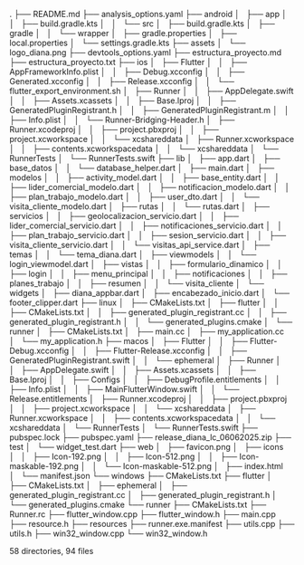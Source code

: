 .
├── README.md
├── analysis_options.yaml
├── android
│   ├── app
│   │   ├── build.gradle.kts
│   │   └── src
│   ├── build.gradle.kts
│   ├── gradle
│   │   └── wrapper
│   ├── gradle.properties
│   ├── local.properties
│   └── settings.gradle.kts
├── assets
│   └── logo_diana.png
├── devtools_options.yaml
├── estructura_proyecto.md
├── estructura_proyecto.txt
├── ios
│   ├── Flutter
│   │   ├── AppFrameworkInfo.plist
│   │   ├── Debug.xcconfig
│   │   ├── Generated.xcconfig
│   │   ├── Release.xcconfig
│   │   └── flutter_export_environment.sh
│   ├── Runner
│   │   ├── AppDelegate.swift
│   │   ├── Assets.xcassets
│   │   ├── Base.lproj
│   │   ├── GeneratedPluginRegistrant.h
│   │   ├── GeneratedPluginRegistrant.m
│   │   ├── Info.plist
│   │   └── Runner-Bridging-Header.h
│   ├── Runner.xcodeproj
│   │   ├── project.pbxproj
│   │   ├── project.xcworkspace
│   │   └── xcshareddata
│   ├── Runner.xcworkspace
│   │   ├── contents.xcworkspacedata
│   │   └── xcshareddata
│   └── RunnerTests
│       └── RunnerTests.swift
├── lib
│   ├── app.dart
│   ├── base_datos
│   │   └── database_helper.dart
│   ├── main.dart
│   ├── modelos
│   │   ├── activity_model.dart
│   │   ├── base_entity.dart
│   │   ├── lider_comercial_modelo.dart
│   │   ├── notificacion_modelo.dart
│   │   ├── plan_trabajo_modelo.dart
│   │   ├── user_dto.dart
│   │   └── visita_cliente_modelo.dart
│   ├── rutas
│   │   └── rutas.dart
│   ├── servicios
│   │   ├── geolocalizacion_servicio.dart
│   │   ├── lider_comercial_servicio.dart
│   │   ├── notificaciones_servicio.dart
│   │   ├── plan_trabajo_servicio.dart
│   │   ├── sesion_servicio.dart
│   │   ├── visita_cliente_servicio.dart
│   │   └── visitas_api_service.dart
│   ├── temas
│   │   └── tema_diana.dart
│   ├── viewmodels
│   │   └── login_viewmodel.dart
│   ├── vistas
│   │   ├── formulario_dinamico
│   │   ├── login
│   │   ├── menu_principal
│   │   ├── notificaciones
│   │   ├── planes_trabajo
│   │   ├── resumen
│   │   └── visita_cliente
│   └── widgets
│       ├── diana_appbar.dart
│       ├── encabezado_inicio.dart
│       └── footer_clipper.dart
├── linux
│   ├── CMakeLists.txt
│   ├── flutter
│   │   ├── CMakeLists.txt
│   │   ├── generated_plugin_registrant.cc
│   │   ├── generated_plugin_registrant.h
│   │   └── generated_plugins.cmake
│   └── runner
│       ├── CMakeLists.txt
│       ├── main.cc
│       ├── my_application.cc
│       └── my_application.h
├── macos
│   ├── Flutter
│   │   ├── Flutter-Debug.xcconfig
│   │   ├── Flutter-Release.xcconfig
│   │   ├── GeneratedPluginRegistrant.swift
│   │   └── ephemeral
│   ├── Runner
│   │   ├── AppDelegate.swift
│   │   ├── Assets.xcassets
│   │   ├── Base.lproj
│   │   ├── Configs
│   │   ├── DebugProfile.entitlements
│   │   ├── Info.plist
│   │   ├── MainFlutterWindow.swift
│   │   └── Release.entitlements
│   ├── Runner.xcodeproj
│   │   ├── project.pbxproj
│   │   ├── project.xcworkspace
│   │   └── xcshareddata
│   ├── Runner.xcworkspace
│   │   ├── contents.xcworkspacedata
│   │   └── xcshareddata
│   └── RunnerTests
│       └── RunnerTests.swift
├── pubspec.lock
├── pubspec.yaml
├── release_diana_lc_06062025.zip
├── test
│   └── widget_test.dart
├── web
│   ├── favicon.png
│   ├── icons
│   │   ├── Icon-192.png
│   │   ├── Icon-512.png
│   │   ├── Icon-maskable-192.png
│   │   └── Icon-maskable-512.png
│   ├── index.html
│   └── manifest.json
└── windows
    ├── CMakeLists.txt
    ├── flutter
    │   ├── CMakeLists.txt
    │   ├── ephemeral
    │   ├── generated_plugin_registrant.cc
    │   ├── generated_plugin_registrant.h
    │   └── generated_plugins.cmake
    └── runner
        ├── CMakeLists.txt
        ├── Runner.rc
        ├── flutter_window.cpp
        ├── flutter_window.h
        ├── main.cpp
        ├── resource.h
        ├── resources
        ├── runner.exe.manifest
        ├── utils.cpp
        ├── utils.h
        ├── win32_window.cpp
        └── win32_window.h

58 directories, 94 files
